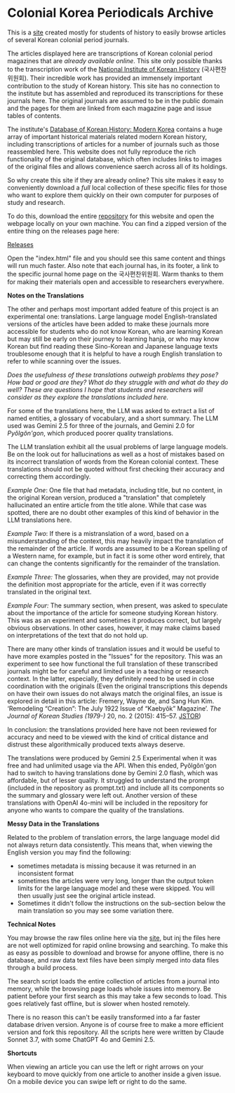 # Colonial Korea Periodicals Archive



This is a [site](https://yeoksayeou.github.io/) created mostly for students of history to easily browse articles of several Korean colonial period journals. 

The articles displayed here are transcriptions of Korean colonial period magazines that are *already available online*. This site only possible thanks to the transcription work of the [National Institute of Korean History](https://db.history.go.kr/) (국사편찬위원회). Their incredible work has provided an immensely important contribution to the study of Korean history. This site has no connection to the institute but has assembled and reproduced its transcriptions for these journals here. The original journals are assumed to be in the public domain and the pages for them are linked from each magazine page and issue tables of contents.

The institute's [Database of Korean History: Modern Korea](https://db.history.go.kr/modern/) contains a huge array of important historical materials related modern Korean history, including transcriptions of articles for a number of journals such as those reassembled here. This website does not fully reproduce the rich functionality of the original database, which often includes links to images of the original files and allows convenience saerch across all of its holdings. 

So why create this site if they are already online? This site makes it easy to conveniently download a *full* local collection of these specific files for those who want to explore them quickly on their own computer for purposes of study and research. 

To do this, download the entire [repository](https://github.com/yeoksayeou/yeoksayeou.github.io) for this website and open the webpage locally on your own machine. You can find a zipped version of the entire thing on the releases page here:

[Releases](https://github.com/yeoksayeou/yeoksayeou.github.io/releases/)

Open the "index.html" file and you should see this same content and things will run much faster. Also note that each journal has, in its footer, a link to the specific journal home page on the 국사편찬위원회. Warm thanks to them for making their materials open and accessible to researchers everywhere.

**Notes on the Translations**

The other and perhaps most important added feature of this project is an experimental one: translations. Large language model English-translated versions of the articles have been added to make these journals more accessible for students who do not know Korean, who are learning Korean but may still be early on their journey to learning hanja, or who may know Korean but find reading these Sino-Korean and Japanese language texts troublesome enough that it is helpful to have a rough English translation to refer to while scanning over the issues. 

*Does the usefulness of these translations outweigh problems they pose? How bad or good are they? What do they struggle with and what do they do well? These are questions I hope that students and researchers will consider as they explore the translations included here.*

For some of the translations here, the LLM was asked to extract a list of named entities, a glossary of vocabulary, and a short summary. The LLM used was Gemini 2.5 for three of the journals, and Gemini 2.0 for *Pyŏlgŏn'gon*, which produced poorer quality translations.

The LLM translation exhibit all the usual problems of large language models. Be on the look out for hallucinations as well as a host of mistakes based on its incorrect translation of words from the Korean colonial context. These translations should not be quoted without first checking their accuracy and correcting them accordingly.

*Example One*: One file that had metadata, including title, but no content, in the original Korean version, produced a "translation" that completely hallucinated an entire article from the title alone. While that case was spotted, there are no doubt other examples of this kind of behavior in the LLM translations here. 

*Example Two*: If there is a mistranslation of a word, based on a misunderstanding of the context, this may heavily impact the translation of the remainder of the article. If words are assumed to be a Korean spelling of a Western name, for example, but in fact it is some other word entirely, that can change the contents significantly for the remainder of the translation. 

*Example Three:* The glossaries, when they are provided, may not provide the definition most appropriate for the article, even if it was correctly translated in the original text.

*Example Four:* The summary section, when present, was asked to speculate about the importance of the article for someone studying Korean history. This was as an experiment and sometimes it produces correct, but largely obvious observations. In other cases, however, it may make claims based on interpretations of the text that do not hold up. 

There are many other kinds of translation issues and it would be useful to have more examples posted in the "Issues" for the repository. This was an experiment to see how functional the full translation of these transcribed journals might be for careful and limited use in a teaching or research context. In the latter, especially, they definitely need to be used in close coordination with the originals (Even the original transcriptions this depends on have their own issues do not always match the original files, an issue is explored in detail in this article: Fremery, Wayne de, and Sang Hun Kim. ‘Remodeling “Creation”: The July 1922 Issue of “Kaebyŏk” Magazine’. *The Journal of Korean Studies (1979-)* 20, no. 2 (2015): 415–57. [JSTOR]( https://www.jstor.org/stable/43919327)) 

In conclusion: the translations provided here have not been reviewed for accuracy and need to be viewed with the kind of critical distance and distrust these algorithmically produced texts always deserve.

The translations were produced by Gemini 2.5 Experimental when it was free and had unlimited usage via the API. When this ended, Pyŏlgŏn'gon had to switch to having translations done by Gemini 2.0 flash, which was affordable, but of lesser quality. It struggled to understand the prompt (included in the repository as prompt.txt) and include all its components so the summary and glossary were left out. Another version of these translations with OpenAI 4o-mini will be included in the repository for anyone who wants to compare the quality of the translations. 

**Messy Data in the Translations** 

Related to the problem of translation errors, the large language model did not always return data consistently. This means that, when viewing the English version you may find the following:

- sometimes metadata is missing because it was returned in an inconsistent format
- sometimes the articles were very long, longer than the output token limits for the  large language model and these were skipped. You will then usually just see the original article instead.
- Sometimes it didn't follow the instructions on the sub-section below the main translation so you may see some variation there.

**Technical Notes** 

You may browse the raw files online here via the [site](https://yeoksayeou.github.io/), but inj the files here are not well optimized for rapid online browsing and searching. To make this as easy as possible to download and browse for anyone offline, there is no database, and raw data text files have been simply merged into data files through a build process. 

The search script loads the entire collection of articles from a journal into memory, while the browsing page loads whole issues into memory. Be patient before your first search as this may take a few seconds to load. This goes relatively fast offline, but is slower when hosted remotely. 

There is no reason this can't be easily transformed into a far faster database driven version. Anyone is of course free to make a more efficient version and fork this repository. All the scripts here were written by Claude Sonnet 3.7, with some ChatGPT 4o and Gemini 2.5.

**Shortcuts**

When viewing an article you can use the left or right arrows on your keyboard to move quickly from one article to another inside a given issue. On a mobile device you can swipe left or right to do the same. 
